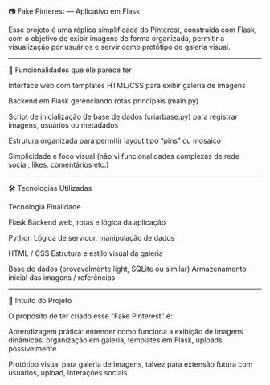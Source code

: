 📷 Fake Pinterest — Aplicativo em Flask

Esse projeto é uma réplica simplificada do Pinterest, construída com Flask, com o objetivo de exibir imagens de forma organizada, permitir a visualização por usuários e servir como protótipo de galeria visual.

-------------------------------------------------------------------------------------------------------------------

🚀 Funcionalidades que ele parece ter

Interface web com templates HTML/CSS para exibir galeria de imagens

Backend em Flask gerenciando rotas principais (main.py)

Script de inicialização de base de dados (criarbase.py) para registrar imagens, usuários ou metadados

Estrutura organizada para permitir layout tipo “pins” ou mosaico

Simplicidade e foco visual (não vi funcionalidades complexas de rede social, likes, comentários etc.)

-------------------------------------------------------------------------------------------------------------------

🛠️ Tecnologias Utilizadas

Tecnologia	Finalidade

Flask	Backend web, rotas e lógica da aplicação

Python	Lógica de servidor, manipulação de dados

HTML / CSS	Estrutura e estilo visual da galeria

Base de dados (provavelmente light, SQLite ou similar)	Armazenamento inicial das imagens / referências

-------------------------------------------------------------------------------------------------------------------

🎯 Intuito do Projeto

O propósito de ter criado esse “Fake Pinterest” é:

Aprendizagem prática: entender como funciona a exibição de imagens dinâmicas, organização em galeria, templates em Flask, uploads possivelmente

Protótipo visual para galeria de imagens, talvez para extensão futura com usuários, upload, interações sociais
